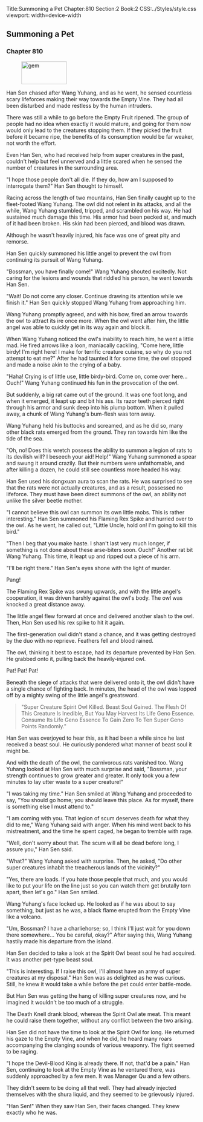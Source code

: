 Title:Summoning a Pet 
Chapter:810 
Section:2 
Book:2 
CSS:../Styles/style.css 
viewport: width=device-width
  
## Summoning a Pet
### Chapter 810
  
<figure>
	<img src="../Images/gem.gif" alt="gem" id="gem" width="120" height="60" />
</figure>
  

  
Han Sen chased after Wang Yuhang, and as he went, he sensed countless scary lifeforces making their way towards the Empty Vine. They had all been disturbed and made restless by the human intruders.

There was still a while to go before the Empty Fruit ripened. The group of people had no idea when exactly it would mature, and going for them now would only lead to the creatures stopping them. If they picked the fruit before it became ripe, the benefits of its consumption would be far weaker, not worth the effort.

Even Han Sen, who had received help from super creatures in the past, couldn't help but feel unnerved and a little scared when he sensed the number of creatures in the surrounding area.

"I hope those people don't all die. If they do, how am I supposed to interrogate them?" Han Sen thought to himself.

Racing across the length of two mountains, Han Sen finally caught up to the fleet-footed Wang Yuhang. The owl did not relent in its attacks, and all the while, Wang Yuhang stumbled, tripped, and scrambled on his way. He had sustained much damage this time. His armor had been pecked at, and much of it had been broken. His skin had been pierced, and blood was drawn.

Although he wasn't heavily injured, his face was one of great pity and remorse.

Han Sen quickly summoned his little angel to prevent the owl from continuing its pursuit of Wang Yuhang.

"Bossman, you have finally come!" Wang Yuhang shouted excitedly. Not caring for the lesions and wounds that riddled his person, he went towards Han Sen.

"Wait! Do not come any closer. Continue drawing its attention while we finish it." Han Sen quickly stopped Wang Yuhang from approaching him.

Wang Yuhang promptly agreed, and with his bow, fired an arrow towards the owl to attract its ire once more. When the owl went after him, the little angel was able to quickly get in its way again and block it.

When Wang Yuhang noticed the owl's inability to reach him, he went a little mad. He fired arrows like a loon, maniacally cackling, "Come here, little birdy! I'm right here! I make for terrific creature cuisine, so why do you not attempt to eat me?" After he had taunted it for some time, the owl stopped and made a noise akin to the crying of a baby.

"Haha! Crying is of little use, little birdy-bird. Come on, come over here... Ouch!" Wang Yuhang continued his fun in the provocation of the owl.

But suddenly, a big rat came out of the ground. It was one foot long, and when it emerged, it leapt up and bit his ass. Its razor teeth pierced right through his armor and sunk deep into his plump bottom. When it pulled away, a chunk of Wang Yuhang's bum-flesh was torn away.

Wang Yuhang held his buttocks and screamed, and as he did so, many other black rats emerged from the ground. They ran towards him like the tide of the sea.

"Oh, no! Does this wretch possess the ability to summon a legion of rats to its devilish will? I beseech your aid! Help!" Wang Yuhang summoned a spear and swung it around crazily. But their numbers were unfathomable, and after killing a dozen, he could still see countless more headed his way.

Han Sen used his dongxuan aura to scan the rats. He was surprised to see that the rats were not actually creatures, and as a result, possessed no lifeforce. They must have been direct summons of the owl, an ability not unlike the silver beetle mother.

"I cannot believe this owl can summon its own little mobs. This is rather interesting." Han Sen summoned his Flaming Rex Spike and hurried over to the owl. As he went, he called out, "Little Uncle, hold on! I'm going to kill this bird."

"Then I beg that you make haste. I shan't last very much longer, if something is not done about these arse-biters soon. Ouch!" Another rat bit Wang Yuhang. This time, it leapt up and ripped out a piece of his arm.

"I'll be right there." Han Sen's eyes shone with the light of murder.

Pang!

The Flaming Rex Spike was swung upwards, and with the little angel's cooperation, it was driven harshly against the owl's body. The owl was knocked a great distance away.

The little angel flew forward at once and delivered another slash to the owl. Then, Han Sen used his rex spike to hit it again.

The first-generation owl didn't stand a chance, and it was getting destroyed by the duo with no reprieve. Feathers fell and blood rained.

The owl, thinking it best to escape, had its departure prevented by Han Sen. He grabbed onto it, pulling back the heavily-injured owl.

Pat! Pat! Pat!

Beneath the siege of attacks that were delivered onto it, the owl didn't have a single chance of fighting back. In minutes, the head of the owl was lopped off by a mighty swing of the little angel's greatsword.

> "Super Creature Spirit Owl Killed. Beast Soul Gained. The Flesh Of This Creature Is Inedible, But You May Harvest Its Life Geno Essence. Consume Its Life Geno Essence To Gain Zero To Ten Super Geno Points Randomly."

Han Sen was overjoyed to hear this, as it had been a while since he last received a beast soul. He curiously pondered what manner of beast soul it might be.

And with the death of the owl, the carnivorous rats vanished too. Wang Yuhang looked at Han Sen with much surprise and said, "Bossman, your strength continues to grow greater and greater. It only took you a few minutes to lay utter waste to a super creature!"

"I was taking my time." Han Sen smiled at Wang Yuhang and proceeded to say, "You should go home; you should leave this place. As for myself, there is something else I must attend to."

"I am coming with you. That legion of scum deserves death for what they did to me," Wang Yuhang said with anger. When his mind went back to his mistreatment, and the time he spent caged, he began to tremble with rage.

"Well, don't worry about that. The scum will all be dead before long, I assure you," Han Sen said.

"What?" Wang Yuhang asked with surprise. Then, he asked, "Do other super creatures inhabit the treacherous lands of the vicinity?"

"Yes, there are loads. If you hate those people that much, and you would like to put your life on the line just so you can watch them get brutally torn apart, then let's go." Han Sen smiled.

Wang Yuhang's face locked up. He looked as if he was about to say something, but just as he was, a black flame erupted from the Empty Vine like a volcano.

"Um, Bossman? I have a charliehorse; so, I think I'll just wait for you down there somewhere... You be careful, okay?" After saying this, Wang Yuhang hastily made his departure from the island.

Han Sen decided to take a look at the Spirit Owl beast soul he had acquired. It was another pet-type beast soul.

"This is interesting. If I raise this owl, I'll almost have an army of super creatures at my disposal." Han Sen was as delighted as he was curious. Still, he knew it would take a while before the pet could enter battle-mode.

But Han Sen was getting the hang of killing super creatures now, and he imagined it wouldn't be too much of a struggle.

The Death Knell drank blood, whereas the Spirit Owl ate meat. This meant he could raise them together, without any conflict between the two arising.

Han Sen did not have the time to look at the Spirit Owl for long. He returned his gaze to the Empty Vine, and when he did, he heard many roars accompanying the clanging sounds of various weaponry. The fight seemed to be raging.

"I hope the Devil-Blood King is already there. If not, that'd be a pain." Han Sen, continuing to look at the Empty Vine as he ventured there, was suddenly approached by a few men. It was Manager Qu and a few others.

They didn't seem to be doing all that well. They had already injected themselves with the shura liquid, and they seemed to be grievously injured.

"Han Sen!" When they saw Han Sen, their faces changed. They knew exactly who he was.